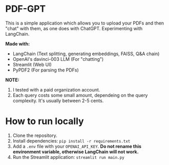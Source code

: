 # PDF-GPT

This is a simple application which allows you to upload your PDFs and then "chat" with them, as one does with ChatGPT. Experimenting with LangChain.

**Made with:**

- LangChain (Text splitting, generating embeddings, FAISS, Q&A chain)
- OpenAI's davinci-003 LLM (For "chatting")
- Streamlit (Web UI)
- PyPDF2 (For parsing the PDFs)

**NOTE:**

1. I tested with a paid organization account.
2. Each query costs some small amount, dependeing on the query complexity. It's usually between 2-5 cents.

# How to run locally

1. Clone the repository.
2. Install dependencies: `pip install -r requirements.txt`
3. Add a `.env` file with your `OPENAI_API_KEY`. **Do not rename this environment variable, otherwise LangChain will not work.**
4. Run the Streamlit application: `streamlit run main.py`
